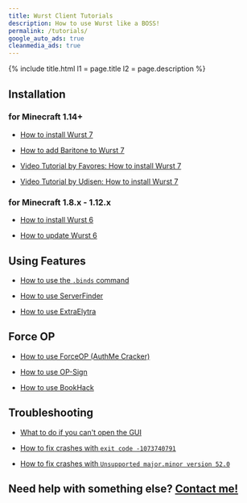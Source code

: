 ```yaml
---
title: Wurst Client Tutorials
description: How to use Wurst like a BOSS!
permalink: /tutorials/
google_auto_ads: true
cleanmedia_ads: true
---
```

{% include title.html l1 = page.title l2 = page.description %}

<div class="padding20 no-padding-left no-padding-right bg-grayLighter">
	<div class="container">
		<h2 class="text-normal">Installation</h2>
		<div class="grid no-margin">
			<div class="row cells2">
				<div class="cell">
					<h3 class="text-normal">for Minecraft <b>1.14+</b></h3>
					<ul>
						<li><p><a href="wurst-7-optifine">How to install Wurst 7</a></p></li>
						<li><p><a href="wurst-7-baritone">How to add Baritone to Wurst 7</a></p></li>
						<li><p><a href="https://www.youtube.com/watch?v=4ehYzP6b_C8" target="_blank" rel="nofollow">Video Tutorial by Favores: How to install Wurst 7</a></p></li>
						<li><p><a href="https://www.youtube.com/watch?v=BrRbD5_0kkA" target="_blank" rel="nofollow">Video Tutorial by Udisen: How to install Wurst 7</a></p></li>
					</ul>
				</div>
				<div class="cell">
					<h3 class="text-normal">for Minecraft <b>1.8.x - 1.12.x</b></h3>
					<ul>
						<li><p><a href="how-to-install/">How to install Wurst 6</a></p></li>
						<li><p><a href="how-to-update/">How to update Wurst 6</a></p></li>
					</ul>
				</div>
			</div>
		</div>
	</div>
</div>

<div class="padding20 no-padding-left no-padding-right">
	<div class="container">
		<h2 class="text-normal">Using Features</h2>
		<ul>
			<li><p><a href="dot-binds-command/">How to use the <code>.binds</code> command</a></p></li>
			<li><p><a href="/wiki/Special_Features/Server_Finder/">How to use ServerFinder</a></p></li>
			<li><p><a href="/wiki/Mods/ExtraElytra/">How to use ExtraElytra</a></p></li>
		</ul>
	</div>
</div>

<div class="padding20 no-padding-left no-padding-right bg-grayLighter">
	<div class="container">
		<h2 class="text-normal">Force OP</h2>
		<ul>
			<li><p><a href="/wiki/Mods/Force_OP_(AuthMeCracker)/">How to use ForceOP (AuthMe Cracker)</a></p></li>
			<li><p><a href="/wiki/Mods/OP-Sign_(Force_OP)/">How to use OP-Sign</a></p></li>
			<li><p><a href="/wiki/Special_Features/Force_OP_(BookHack)/">How to use BookHack</a></p></li>
		</ul>
	</div>
</div>

<div class="padding20 no-padding-left no-padding-right">
	<div class="container">
		<h2 class="text-normal">Troubleshooting</h2>
		<ul>
			<li><p><a href="gui-keybind-fix/">What to do if you can't open the GUI</a></p></li>
			<li><p><a href="https://bugs.mojang.com/browse/MC-112780">How to fix crashes with <code>exit code -1073740791</code></a></p></li>
			<li><p><a href="major-minor-52/">How to fix crashes with <code>Unsupported major.minor version 52.0</code></a></p></li>
		</ul>
	</div>
</div>

<div class="padding40 no-padding-left no-padding-right bg-grayLighter">
	<div class="container">
		<h2 class="align-center text-light">Need help with something else? <a href="/contact/">Contact me!</a></h2>
	</div>
</div>
